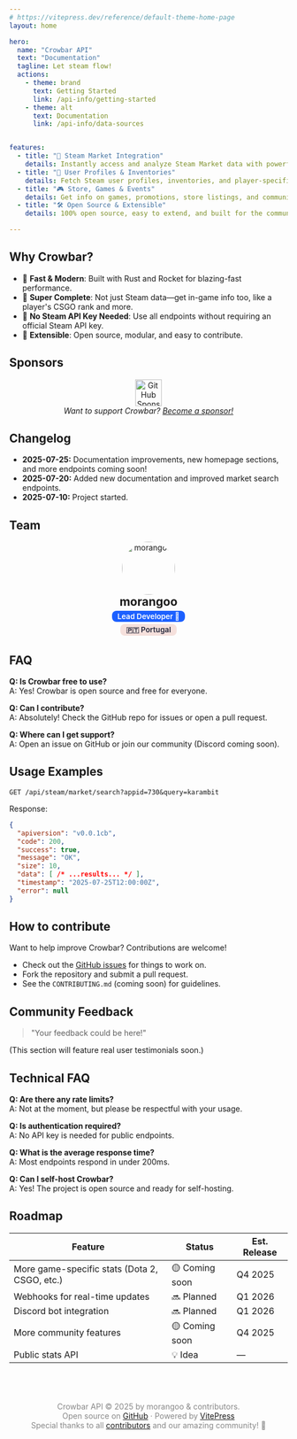 ```yaml
---
# https://vitepress.dev/reference/default-theme-home-page
layout: home

hero:
  name: "Crowbar API"
  text: "Documentation"
  tagline: Let steam flow!
  actions:
    - theme: brand
      text: Getting Started
      link: /api-info/getting-started
    - theme: alt
      text: Documentation
      link: /api-info/data-sources


features:
  - title: "🛒 Steam Market Integration"
    details: Instantly access and analyze Steam Market data with powerful endpoints.
  - title: "👤 User Profiles & Inventories"
    details: Fetch Steam user profiles, inventories, and player-specific stats.
  - title: "🎮 Store, Games & Events"
    details: Get info on games, promotions, store listings, and community events.
  - title: "🛠️ Open Source & Extensible"
    details: 100% open source, easy to extend, and built for the community.

---
```




## Why Crowbar?

- 🚀 **Fast & Modern**: Built with Rust and Rocket for blazing-fast performance.
- 🧩 **Super Complete**: Not just Steam data—get in-game info too, like a player's CSGO rank and more.
- 🔑 **No Steam API Key Needed**: Use all endpoints without requiring an official Steam API key.
- 🔌 **Extensible**: Open source, modular, and easy to contribute.


## Sponsors

<div align="center">
  <a href="https://github.com/sponsors"><img src="https://github.githubassets.com/images/modules/site/sponsors/sponsors-mona.svg" width="48" alt="GitHub Sponsors"/></a>
  <br>
  <em>Want to support Crowbar? <a href="https://github.com/morangoo/crowbar">Become a sponsor!</a></em>
</div>


## Changelog

- <b>2025-07-25:</b> Documentation improvements, new homepage sections, and more endpoints coming soon!
- <b>2025-07-20:</b> Added new documentation and improved market search endpoints.
- <b>2025-07-10:</b> Project started.



## Team

<div align="center">
  <a href="https://github.com/morangoo"><img src="https://avatars.githubusercontent.com/u/171176624?v=4" width="96" style="border-radius:50%" alt="morangoo"/></a>
  <br>
  <span style="font-size:1.5em; font-weight:bold;">morangoo</span> <br>
  <span style="display:inline-block; background:#1c60ff; color:#fff; border-radius:8px; padding:2px 10px; font-size:0.95em; font-weight:600; margin:4px 0 2px 0; vertical-align:middle;">Lead Developer 🧃</span>
  <br>
  <span style="display:inline-block; background:#f5e0dc; color:#24273a; border-radius:8px; padding:2px 10px; font-size:0.95em; font-weight:600; margin:2px 0 2px 0; vertical-align:middle;">🇵🇹 Portugal</span>
</div>


## FAQ

**Q: Is Crowbar free to use?**  
A: Yes! Crowbar is open source and free for everyone.

**Q: Can I contribute?**  
A: Absolutely! Check the GitHub repo for issues or open a pull request.

**Q: Where can I get support?**  
A: Open an issue on GitHub or join our community (Discord coming soon).



## Usage Examples

```http
GET /api/steam/market/search?appid=730&query=karambit
```
Response:
```json
{
  "apiversion": "v0.0.1cb",
  "code": 200,
  "success": true,
  "message": "OK",
  "size": 10,
  "data": [ /* ...results... */ ],
  "timestamp": "2025-07-25T12:00:00Z",
  "error": null
}
```


## How to contribute

Want to help improve Crowbar? Contributions are welcome!

- Check out the [GitHub issues](https://github.com/morangoo/crowbar/issues) for things to work on.
- Fork the repository and submit a pull request.
- See the `CONTRIBUTING.md` (coming soon) for guidelines.


## Community Feedback

> "Your feedback could be here!"

(This section will feature real user testimonials soon.)


## Technical FAQ

**Q: Are there any rate limits?**  
A: Not at the moment, but please be respectful with your usage.

**Q: Is authentication required?**  
A: No API key is needed for public endpoints.

**Q: What is the average response time?**  
A: Most endpoints respond in under 200ms.

**Q: Can I self-host Crowbar?**  
A: Yes! The project is open source and ready for self-hosting.



## Roadmap

| Feature                                   | Status        | Est. Release |
|-------------------------------------------|---------------|--------------|
| More game-specific stats (Dota 2, CSGO, etc.) | 🟡 Coming soon | Q4 2025      |
| Webhooks for real-time updates                | 🔜 Planned     | Q1 2026      |
| Discord bot integration                       | 🔜 Planned     | Q1 2026     |
| More community features                       | 🟡 Coming soon | Q4 2025      |
| Public stats API                              | 💡 Idea         | —            |



<div align="center" style="margin-top:5em; color: #888;">
  Crowbar API © 2025 by morangoo & contributors.<br>
  Open source on <a href="https://github.com/morangoo/crowbar">GitHub</a> &middot; Powered by <a href="https://vitepress.dev/">VitePress</a><br>
  Special thanks to all <a href="https://github.com/morangoo/crowbar/graphs/contributors">contributors</a> and our amazing community! 💙
</div>

